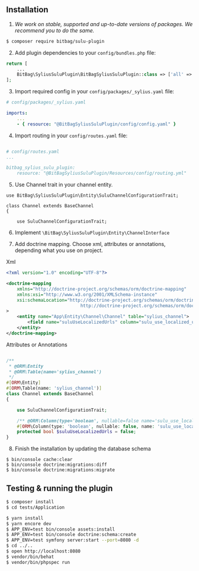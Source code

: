 ## Installation


1. *We work on stable, supported and up-to-date versions of packages. We recommend you to do the same.*

```bash
$ composer require bitbag/sulu-plugin
```

2. Add plugin dependencies to your `config/bundles.php` file:

```php
return [
    ...
    BitBag\SyliusSuluPlugin\BitBagSyliusSuluPlugin::class => ['all' => true],
];
```

3. Import required config in your `config/packages/_sylius.yaml` file:
```yaml
# config/packages/_sylius.yaml

imports:
    ...
    - { resource: "@BitBagSyliusSuluPlugin/config/config.yaml" }
```

4. Import routing in your `config/routes.yaml` file:

```yaml

# config/routes.yaml
...

bitbag_sylius_sulu_plugin:
    resource: "@BitBagSyliusSuluPlugin/Resources/config/routing.yml"
```

5. Use Channel trait in your channel entity.
```
use BitBag\SyliusSuluPlugin\Entity\SuluChannelConfigurationTrait;

class Channel extends BaseChannel
{

    use SuluChannelConfigurationTrait;
```

6. Implement `\BitBag\SyliusSuluPlugin\Entity\ChannelInterface`


7. Add doctrine mapping. Choose xml, attributes or annotations, depending what you use on project.

Xml
```xml
<?xml version="1.0" encoding="UTF-8"?>

<doctrine-mapping
    xmlns="http://doctrine-project.org/schemas/orm/doctrine-mapping"
    xmlns:xsi="http://www.w3.org/2001/XMLSchema-instance"
    xsi:schemaLocation="http://doctrine-project.org/schemas/orm/doctrine-mapping
                            http://doctrine-project.org/schemas/orm/doctrine-mapping.xsd"
>
    <entity name="App\Entity\Channel\Channel" table="sylius_channel">
        <field name="suluUseLocalizedUrls" column="sulu_use_localized_url" type="boolean"/>
    </entity>
</doctrine-mapping>

```

Attributes or Annotations
```php

/**
 * @ORM\Entity
 * @ORM\Table(name='sylius_channel')
 */
#[ORM\Entity]
#[ORM\Table(name: 'sylius_channel')]
class Channel extends BaseChannel
{

    use SuluChannelConfigurationTrait;

    /** @ORM\Column(type='boolean', nullable=false name='sulu_use_localized_url') */
    #[ORM\Column(type: 'boolean', nullable: false, name: 'sulu_use_localized_url')]
    protected bool $suluUseLocalizedUrls = false;
}

```

8. Finish the installation by updating the database schema

```
$ bin/console cache:clear
$ bin/console doctrine:migrations:diff
$ bin/console doctrine:migrations:migrate
```

## Testing & running the plugin
```bash
$ composer install
$ cd tests/Application

$ yarn install
$ yarn encore dev
$ APP_ENV=test bin/console assets:install
$ APP_ENV=test bin/console doctrine:schema:create
$ APP_ENV=test symfony server:start --port=8080 -d
$ cd ../..
$ open http://localhost:8080
$ vendor/bin/behat
$ vendor/bin/phpspec run
```
